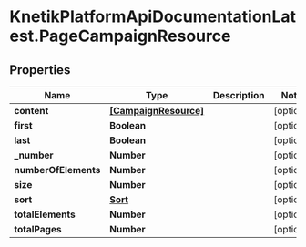 # KnetikPlatformApiDocumentationLatest.PageCampaignResource

## Properties
Name | Type | Description | Notes
------------ | ------------- | ------------- | -------------
**content** | [**[CampaignResource]**](CampaignResource.md) |  | [optional] 
**first** | **Boolean** |  | [optional] 
**last** | **Boolean** |  | [optional] 
**_number** | **Number** |  | [optional] 
**numberOfElements** | **Number** |  | [optional] 
**size** | **Number** |  | [optional] 
**sort** | [**Sort**](Sort.md) |  | [optional] 
**totalElements** | **Number** |  | [optional] 
**totalPages** | **Number** |  | [optional] 


